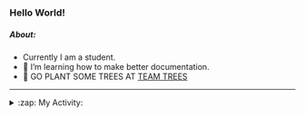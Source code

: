### Hello World!

##### About:
- Currently I am a student.
- 🌱 I’m learning how to make better documentation.
- 🌱 GO PLANT SOME TREES AT [TEAM TREES](https://teamtrees.org/)

---
<details>
  <summary>:zap: My Activity:</summary>
  
<!--START_SECTION:waka-->
![Code Time](http://img.shields.io/badge/Code%20Time-1%2C236%20hrs%2018%20mins-blue)

**I'm a Night 🦉** 

```text
🌞 Morning                2027 commits        ███░░░░░░░░░░░░░░░░░░░░░░   10.30 % 
🌆 Daytime                6609 commits        ████████░░░░░░░░░░░░░░░░░   33.57 % 
🌃 Evening                5674 commits        ███████░░░░░░░░░░░░░░░░░░   28.82 % 
🌙 Night                  5379 commits        ███████░░░░░░░░░░░░░░░░░░   27.32 % 
```
📅 **I'm Most Productive on Wednesday** 

```text
Monday                   2726 commits        ███░░░░░░░░░░░░░░░░░░░░░░   13.85 % 
Tuesday                  2718 commits        ███░░░░░░░░░░░░░░░░░░░░░░   13.80 % 
Wednesday                4619 commits        ██████░░░░░░░░░░░░░░░░░░░   23.46 % 
Thursday                 2612 commits        ███░░░░░░░░░░░░░░░░░░░░░░   13.27 % 
Friday                   2098 commits        ███░░░░░░░░░░░░░░░░░░░░░░   10.66 % 
Saturday                 1681 commits        ██░░░░░░░░░░░░░░░░░░░░░░░   08.54 % 
Sunday                   3235 commits        ████░░░░░░░░░░░░░░░░░░░░░   16.43 % 
```


📊 **This Week I Spent My Time On** 

```text
🔥 Editors: 
IntelliJ                 7 hrs 13 mins       █████████████████░░░░░░░░   68.85 % 
VS Code                  2 hrs 35 mins       ██████░░░░░░░░░░░░░░░░░░░   24.70 % 
Android Studio           40 mins             ██░░░░░░░░░░░░░░░░░░░░░░░   06.45 % 

🐱‍💻 Projects: 
java-springboot-projects 4 hrs 17 mins       ██████████░░░░░░░░░░░░░░░   40.82 % 
music-api                2 hrs 30 mins       ██████░░░░░░░░░░░░░░░░░░░   23.82 % 
py-series                2 hrs 2 mins        █████░░░░░░░░░░░░░░░░░░░░   19.41 % 
vlsm-subnet              33 mins             █░░░░░░░░░░░░░░░░░░░░░░░░   05.29 % 
CSE224-Fundamentals-of-An30 mins             █░░░░░░░░░░░░░░░░░░░░░░░░   04.83 % 
```


 Last Updated on 18/10/2023 09:11:01 UTC
<!--END_SECTION:waka-->
</details>
